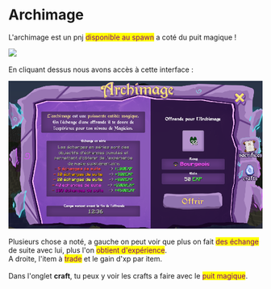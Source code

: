 # Archimage

L'archimage est un pnj <mark style="color:purple;">disponible au spawn</mark> a coté du puit magique !

![](../../.gitbook/assets/2022-06-24\_14.03.05.png)

En cliquant dessus nous avons accès à cette interface :&#x20;

![](<../../.gitbook/assets/image (1).png>)

Plusieurs chose a noté, a gauche on peut voir que plus on fait <mark style="color:purple;">des échange</mark> de suite avec lui, plus l'on <mark style="color:purple;">obtient d'expérience</mark>. \
A droite, l'item à <mark style="color:purple;">trade</mark> et le gain d'xp par item.\
\
Dans l'onglet **craft**, tu peux y voir les crafts a faire avec le <mark style="color:purple;">puit magique</mark>.&#x20;
